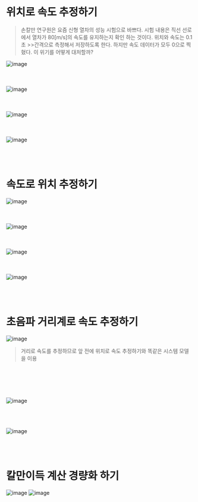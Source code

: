 # 위치로 속도 추정하기
> 손칼만 연구원은 요즘 신형 열차의 성능 시험으로 바쁘다. 시험 내용은 직선 선로에서 열차가 80[m/s]의 속도를 유지하는지 확인 하는 것이다. 위치와 속도는 0.1초 >>간격으로 측정해서 저장하도록 한다. 하지만 속도 데이터가 모두 0으로 찍혔다. 이 위기를 어떻게 대처할까?
>
![image](https://user-images.githubusercontent.com/107944370/229661352-76f0878a-70c6-478c-bc2a-f59c16402e74.png)
<br>
<br>
<br>
<br>
![image](https://user-images.githubusercontent.com/107944370/229661398-deeac49d-abe1-4181-845a-1dbeecc2b4db.png)
<br>
<br>
<br>
<br>
![image](https://user-images.githubusercontent.com/107944370/229661452-7960f1ea-eed4-484c-8fee-6c48bbf805d4.png)
<br>
<br>
<br>
<br>
![image](https://user-images.githubusercontent.com/107944370/229661472-63814460-3b07-4113-b8d0-18e8412701e6.png)
<br>
<br>
<br>
<br>
# 속도로 위치 추정하기
![image](https://user-images.githubusercontent.com/107944370/229674140-3d06aae0-9362-4214-b2ea-f91ae8fc4a72.png)
<br>
<br>
<br>
<br>
![image](https://user-images.githubusercontent.com/107944370/229674169-9e4cb753-3dde-40a5-9b1d-30a997af9486.png)
<br>
<br>
<br>
<br>
![image](https://user-images.githubusercontent.com/107944370/229674214-58e46fb7-41af-45bc-8fe3-1f8d57d7b9fb.png)
<br>
<br>
<br>
<br>
![image](https://user-images.githubusercontent.com/107944370/229674233-9e43cfcd-1d37-4179-9139-44b400f1d6a9.png)
<br>
<br>
<br>
<br>
# 초음파 거리계로 속도 추정하기
![image](https://user-images.githubusercontent.com/107944370/229674336-9cc0d400-609c-4900-8b3d-bf2644f2bea9.png)
> 거리로 속도를 추정하므로 앞 전에 위치로 속도 추정하기와 똑같은 시스템 모델을 이용
<br>
<br>
<br>
<br>

![image](https://user-images.githubusercontent.com/107944370/229674394-3159e1c4-47e1-463f-8464-9267a07ff9d6.png)
<br>
<br>
<br>
<br>

![image](https://user-images.githubusercontent.com/107944370/229674410-755403f3-26e9-417c-9731-c8f50976f93b.png)
<br>
<br>
<br>
<br>

# 칼만이득 계산 경량화 하기
![image](https://user-images.githubusercontent.com/107944370/229676599-373576fa-1514-4927-80ad-eaf5ed8cdf8f.png)
![image](https://user-images.githubusercontent.com/107944370/229676612-60af38db-2009-44fe-9cd4-8982ce7f5cb2.png)


